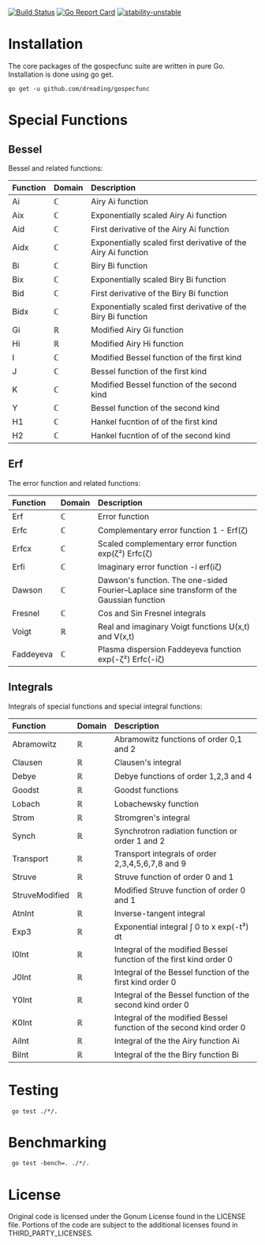 [![Build Status](https://travis-ci.org/dreading/gospecfunc.svg?branch=master)](https://travis-ci.org/dreading/gospecfunc) 
[![Go Report Card](https://goreportcard.com/badge/github.com/dreading/gospecfunc)](https://goreportcard.com/report/github.com/dreading/gospecfunc)
[![stability-unstable](https://img.shields.io/badge/stability-unstable-yellow.svg)](https://github.com/emersion/stability-badges#unstable)

# Installation
The core packages of the gospecfunc suite are written in pure Go. Installation is done using go get.
```
go get -u github.com/dreading/gospecfunc
```

# Special Functions

## Bessel

Bessel and related functions:

Function  | Domain |Description |
:---------- | :------ |:----------- |
Ai     |  ℂ  | Airy Ai  function |
Aix    |  ℂ   | Exponentially scaled Airy Ai function|
Aid    |  ℂ   | First derivative of the Airy Ai function|
Aidx    |  ℂ   | Exponentially scaled first derivative of the Airy Ai function|
Bi     |  ℂ  | Biry Bi function |
Bix    |  ℂ   | Exponentially scaled Biry Bi function|
Bid    |  ℂ   | First derivative of the Biry Bi function|
Bidx    |  ℂ   | Exponentially scaled first derivative of the Biry Bi function|
Gi     |  ℝ  | Modified Airy Gi  function |
Hi     |  ℝ  | Modified Airy Hi  function |
I      | ℂ  | Modified Bessel function of the first kind  |
J      | ℂ  | Bessel function of the first kind |
K      | ℂ  | Modified Bessel function of the second kind  |
Y      | ℂ  | Bessel function of the second kind  |
H1      | ℂ  | Hankel fucntion of of the first kind  |
H2      | ℂ  | Hankel fucntion of of the second kind  |

## Erf

The error function and related functions:

Function  | Domain |Description |
:---------- | :------ |:----------- |
Erf    |  ℂ  | Error function |
Erfc    | ℂ  | Complementary error function  1 - Erf(ζ)
Erfcx    | ℂ  | Scaled complementary error function   exp(ζ²) Erfc(ζ) |
Erfi    |  ℂ  | Imaginary error function   -i erf(iζ) |
Dawson    |  ℂ  | Dawson's function. The one-sided Fourier–Laplace sine transform of the Gaussian function |
Fresnel |  ℂ  | Cos and Sin Fresnel integrals  |
Voigt |  ℝ  | Real and imaginary Voigt functions  𝖴(x,t) and 𝖵(x,t) |
Faddeyeva |  ℂ  | Plasma dispersion Faddeyeva function exp(-ζ²) Erfc(-iζ) |
  

## Integrals

Integrals of special functions and special integral functions:

Function  | Domain |Description |
:---------- | ------ |:----------- |
Abramowitz    |  ℝ | Abramowitz functions of order 0,1 and 2 |
Clausen    |  ℝ | Clausen's integral |
Debye    |  ℝ | Debye functions of order 1,2,3 and 4 |
Goodst    |  ℝ | Goodst functions   |
Lobach    |  ℝ | Lobachewsky function   |
Strom    |  ℝ | Stromgren's integral  |
Synch    |  ℝ | Synchrotron radiation function or order 1 and 2 |
 Transport    |  ℝ | Transport integrals of order 2,3,4,5,6,7,8 and 9 |
Struve   |  ℝ | Struve function of order 0 and 1 | 
StruveModified    |  ℝ | Modified Struve function of order 0 and 1 | 
AtnInt    |  ℝ | Inverse-tangent integral | 
Exp3   |  ℝ | Exponential integral ∫ 0 to x exp(-t³) dt | 
I0Int   |  ℝ | Integral of the modified Bessel function of the first kind order 0 | 
  J0Int   |  ℝ | Integral of the Bessel function of the first kind order 0| 
   Y0Int   |  ℝ | Integral of the Bessel function of the second kind order 0| 
  K0Int   |  ℝ | Integral of the modified Bessel function of the second kind order 0| 
 AiInt   |  ℝ | Integral of the the Airy function Ai | 
BiInt   |  ℝ | Integral of the the Biry function Bi | 
 

# Testing 
```
 go test ./*/. 
```
# Benchmarking
```
 go test -bench=. ./*/.
```
# License
Original code is licensed under the Gonum License found in the LICENSE file. Portions of the code are subject to the additional licenses found in THIRD_PARTY_LICENSES.  
